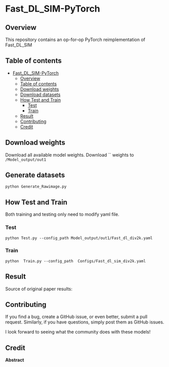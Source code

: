 # Fast_DL_SIM-PyTorch

## Overview

This repository contains an op-for-op PyTorch reimplementation
of Fast_DL_SIM

## Table of contents

- [Fast_DL_SIM-PyTorch](#srgan-pytorch)
    - [Overview](#overview)
    - [Table of contents](#table-of-contents)
    - [Download weights](#download-weights)
    - [Download datasets](#download-datasets)
    - [How Test and Train](#how-test-and-train)
        - [Test](#test-srganx4)
        - [Train](#train-srresnetx4)
    - [Result](#result)
    - [Contributing](#contributing)
    - [Credit](#credit)

## Download weights

Download all available model weights.
Download `` weights to `/Model_output/out1`

## Generate datasets
```shell
python Generate_Rawimage.py
```

## How Test and Train

Both training and testing only need to modify yaml file.

### Test 

```shell
python Test.py --config_path Model_output/out1/Fast_dl_div2k.yaml
```

### Train 

```shell
python  Train.py --config_path  Configs/Fast_dl_sim_div2k.yaml
```

## Result

Source of original paper results:

## Contributing

If you find a bug, create a GitHub issue, or even better, submit a pull request. Similarly, if you have questions, simply post them as GitHub issues.

I look forward to seeing what the community does with these models!

## Credit

**Abstract** <br>

